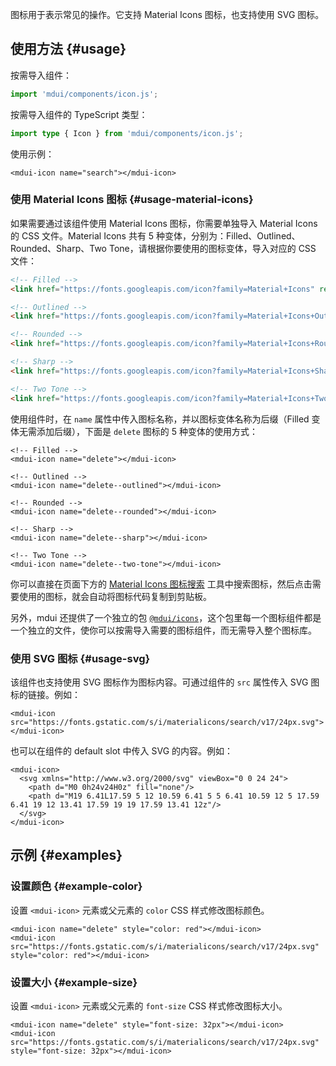 图标用于表示常见的操作。它支持 Material Icons 图标，也支持使用 SVG 图标。

## 使用方法 {#usage}

按需导入组件：

```js
import 'mdui/components/icon.js';
```

按需导入组件的 TypeScript 类型：

```ts
import type { Icon } from 'mdui/components/icon.js';
```

使用示例：

```html,example
<mdui-icon name="search"></mdui-icon>
```

### 使用 Material Icons 图标 {#usage-material-icons}

如果需要通过该组件使用 Material Icons 图标，你需要单独导入 Material Icons 的 CSS 文件。Material Icons 共有 5 种变体，分别为：Filled、Outlined、Rounded、Sharp、Two Tone，请根据你要使用的图标变体，导入对应的 CSS 文件：

```html
<!-- Filled -->
<link href="https://fonts.googleapis.com/icon?family=Material+Icons" rel="stylesheet">

<!-- Outlined -->
<link href="https://fonts.googleapis.com/icon?family=Material+Icons+Outlined" rel="stylesheet">

<!-- Rounded -->
<link href="https://fonts.googleapis.com/icon?family=Material+Icons+Round" rel="stylesheet">

<!-- Sharp -->
<link href="https://fonts.googleapis.com/icon?family=Material+Icons+Sharp" rel="stylesheet">

<!-- Two Tone -->
<link href="https://fonts.googleapis.com/icon?family=Material+Icons+Two+Tone" rel="stylesheet">
```

使用组件时，在 `name` 属性中传入图标名称，并以图标变体名称为后缀（Filled 变体无需添加后缀），下面是 `delete` 图标的 5 种变体的使用方式：

```html,example
<!-- Filled -->
<mdui-icon name="delete"></mdui-icon>

<!-- Outlined -->
<mdui-icon name="delete--outlined"></mdui-icon>

<!-- Rounded -->
<mdui-icon name="delete--rounded"></mdui-icon>

<!-- Sharp -->
<mdui-icon name="delete--sharp"></mdui-icon>

<!-- Two Tone -->
<mdui-icon name="delete--two-tone"></mdui-icon>
```

你可以直接在页面下方的 [Material Icons 图标搜索](/zh-cn/docs/2/components/icon#search) 工具中搜索图标，然后点击需要使用的图标，就会自动将图标代码复制到剪贴板。

另外，mdui 还提供了一个独立的包 [`@mdui/icons`](/zh-cn/docs/2/libraries/icons)，这个包里每一个图标组件都是一个独立的文件，使你可以按需导入需要的图标组件，而无需导入整个图标库。

### 使用 SVG 图标 {#usage-svg}

该组件也支持使用 SVG 图标作为图标内容。可通过组件的 `src` 属性传入 SVG 图标的链接。例如：

```html,example
<mdui-icon src="https://fonts.gstatic.com/s/i/materialicons/search/v17/24px.svg"></mdui-icon>
```

也可以在组件的 default slot 中传入 SVG 的内容。例如：

```html,example
<mdui-icon>
  <svg xmlns="http://www.w3.org/2000/svg" viewBox="0 0 24 24">
    <path d="M0 0h24v24H0z" fill="none"/>
    <path d="M19 6.41L17.59 5 12 10.59 6.41 5 5 6.41 10.59 12 5 17.59 6.41 19 12 13.41 17.59 19 19 17.59 13.41 12z"/>
  </svg>
</mdui-icon>
```

## 示例 {#examples}

### 设置颜色 {#example-color}

设置 `<mdui-icon>` 元素或父元素的 `color` CSS 样式修改图标颜色。

```html,example,expandable
<mdui-icon name="delete" style="color: red"></mdui-icon>
<mdui-icon src="https://fonts.gstatic.com/s/i/materialicons/search/v17/24px.svg" style="color: red"></mdui-icon>
```

### 设置大小 {#example-size}

设置 `<mdui-icon>` 元素或父元素的 `font-size` CSS 样式修改图标大小。

```html,example,expandable
<mdui-icon name="delete" style="font-size: 32px"></mdui-icon>
<mdui-icon src="https://fonts.gstatic.com/s/i/materialicons/search/v17/24px.svg" style="font-size: 32px"></mdui-icon>
```
